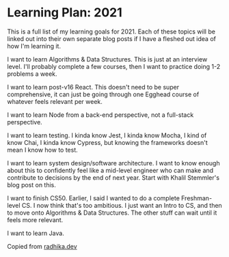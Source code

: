 # Learning Plan: 2021


This is a full list of my learning goals for 2021. Each of these topics will be linked out into their own separate blog posts if I have a fleshed out idea of how I'm learning it.

I want to learn Algorithms & Data Structures. This is just at an interview level. I'll probably complete a few courses, then I want to practice doing 1-2 problems a week.

I want to learn post-v16 React. This doesn't need to be super comprehensive, it can just be going through one Egghead course of whatever feels relevant per week.

I want to learn Node from a back-end perspective, not a full-stack perspective.

I want to learn testing. I kinda know Jest, I kinda know Mocha, I kind of know Chai, I kinda know Cypress, but knowing the frameworks doesn't mean I know how to test.

I want to learn system design/software architecture. I want to know enough about this to confidently feel like a mid-level engineer who can make and contribute to decisions by the end of next year. Start with Khalil Stemmler's blog post on this.

I want to finish CS50. Earlier, I said I wanted to do a complete Freshman-level CS. I now think that's too ambitious. I just want an Intro to CS, and then to move onto Algorithms & Data Structures. The other stuff can wait until it feels more relevant.

I want to learn Java.

Copied from [radhika.dev](https://radhika.dev/planning-2020/)
